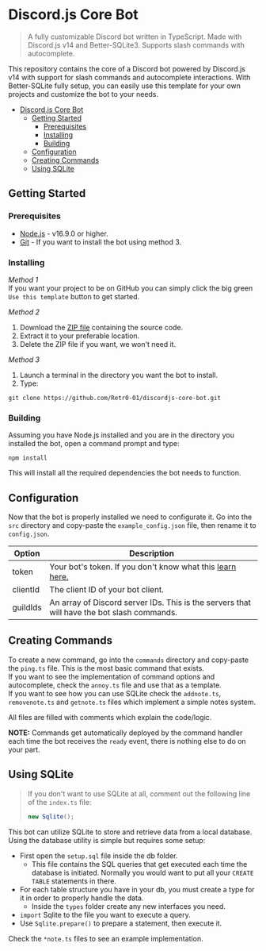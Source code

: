 # Discord.js Core Bot
> A fully customizable Discord bot written in TypeScript. Made with Discord.js v14 and Better-SQLite3. Supports slash commands with autocomplete.

This repository contains the core of a Discord bot powered by Discord.js v14 with support for slash commands and autocomplete interactions. With Better-SQLite fully setup, you can easily use this template for your own projects and customize the bot to your needs.

- [Discord.js Core Bot](#discordjs-core-bot)
	- [Getting Started](#getting-started)
		- [Prerequisites](#prerequisites)
		- [Installing](#installing)
		- [Building](#building)
	- [Configuration](#configuration)
	- [Creating Commands](#creating-commands)
	- [Using SQLite](#using-sqlite)

## Getting Started

### Prerequisites
* [Node.js](https://nodejs.org/en/download/) - v16.9.0 or higher.
* [Git](https://git-scm.com/) - If you want to install the bot using method 3.

### Installing
*Method 1*  
If you want your project to be on GitHub you can simply click the big green `Use this template` button to get started.

*Method 2*
1. Download the [ZIP file](https://github.com/Retr0-01/discordjs-core-bot/archive/main.zip) containing the source code.
1. Extract it to your preferable location.
1. Delete the ZIP file if you want, we won't need it.

*Method 3*
1. Launch a terminal in the directory you want the bot to install.
2. Type:
```batch
git clone https://github.com/Retr0-01/discordjs-core-bot.git
```

### Building
Assuming you have Node.js installed and you are in the directory you installed the bot, open a command prompt and type:
```batch
npm install
```
This will install all the required dependencies the bot needs to function.

## Configuration
Now that the bot is properly installed we need to configurate it. Go into the `src` directory and copy-paste the `example_config.json` file, then rename it to `config.json`.

Option | Description
------------ | -------------
token | Your bot's token. If you don't know what this [learn here.](https://discordjs.guide/preparations/setting-up-a-bot-application.html)
clientId | The client ID of your bot client.
guildIds | An array of Discord server IDs. This is the servers that will have the bot slash commands.

## Creating Commands
To create a new command, go into the `commands` directory and copy-paste the `ping.ts` file. This is the most basic command that exists.  
If you want to see the implementation of command options and autocomplete, check the `annoy.ts` file and use that as a template.  
If you want to see how you can use SQLite check the `addnote.ts`, `removenote.ts` and `getnote.ts` files which implement a simple notes system.

All files are filled with comments which explain the code/logic.

**NOTE:** Commands get automatically deployed by the command handler each time the bot receives the `ready` event, there is nothing else to do on your part.
## Using SQLite
> If you don't want to use SQLite at all, comment out the following line of the `index.ts` file:
> ```ts
> new Sqlite();
> ```

This bot can utilize SQLite to store and retrieve data from a local database. Using the database utility is simple but requires some setup:
- First open the `setup.sql` file inside the db folder.
	- This file contains the SQL queries that get executed each time the database is initiated. Normally you would want to put all your ``CREATE TABLE`` statements in there.
- For each table structure you have in your db, you must create a type for it in order to properly handle the data.
  - Inside the `types` folder create any new interfaces you need.
- `import` Sqlite to the file you want to execute a query.
- Use `Sqlite.prepare()` to prepare a statement, then execute it.

Check the `*note.ts` files  to see an example implementation.
